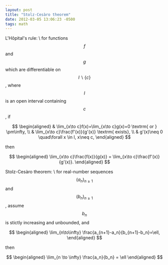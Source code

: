 ```yaml
---
layout: post
title: "Stolz-Cesàro theorem"
date: 2012-03-05 13:06:23 -0500
tags: math
---
```

L'Hôpital's rule: \\
for functions $$f$$ and $$g$$ which are differentiable on $$I \backslash\{c\}$$ ,
where $$I$$ is an open interval containing $$c$$, if

$$
\begin{aligned}
& \lim_{x\to c}f(x)=\lim_{x\to c}g(x)=0 \textrm{ or } \pm\infty,   \\
& \lim_{x\to c}\frac{f'(x)}{g'(x)} \textrm{ exists},  \\
& g'(x)\neq 0 \quad\forall x \in I, x\neq c,
\end{aligned}
$$

then

$$
\begin{aligned}
\lim_{x\to c}\frac{f(x)}{g(x)} = \lim_{x\to c}\frac{f'(x)}{g'(x)}. 
\end{aligned}
$$

Stolz-Cesàro theorem: \\
for real-number sequences $$(a_n) _{n \ge 1}$$ and $$(b_n)_{n \ge 1}$$,
assume $$ b_n $$ is stictly increasing and unbounded, and

$$
\begin{aligned}
\lim_{n\to\infty} \frac{a_{n+1}-a_n}{b_{n+1}-b_n}=\ell,
\end{aligned}
$$

then

$$
\begin{aligned}
\lim_{n \to \infty} \frac{a_n}{b_n} = \ell
\end{aligned}
$$
